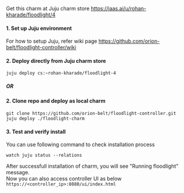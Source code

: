 Get this charm at Juju charm store https://jaas.ai/u/rohan-kharade/floodlight/4

#### 1. Set up Juju environment

For how to setup Juju, refer wiki page
https://github.com/orion-belt/floodlight-controller/wiki

#### 2. Deploy directly from Juju charm store
```
juju deploy cs:~rohan-kharade/floodlight-4
```

##### OR
#### 2. Clone repo and deploy as local charm
```
git clone https://github.com/orion-belt/floodlight-controller.git
juju deploy ./floodlight-charm
```

#### 3. Test and verify install
You can use following command to check installation process
```
watch juju status --relations 
```
After successfull installation of charm, you will see "Running floodlight" message. <br/>
Now you can also access controller UI as below <br/>
`https://<controller_ip>:8080/ui/index.html`
